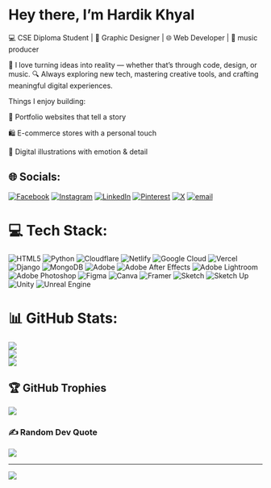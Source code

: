 # Hey there, I’m Hardik Khyal

💻 CSE Diploma Student | 🎨 Graphic Designer | 🌐 Web Developer | 🎵 music producer

🚀 I love turning ideas into reality — whether that’s through code, design, or music.
🔍 Always exploring new tech, mastering creative tools, and crafting meaningful digital experiences.

Things I enjoy building:

💼 Portfolio websites that tell a story

🛍️ E-commerce stores with a personal touch

🎨 Digital illustrations with emotion & detail


## 🌐 Socials:
[![Facebook](https://img.shields.io/badge/Facebook-%231877F2.svg?logo=Facebook&logoColor=white)]( https://www.facebook.com/share/1EBUUpGYCx/ ) [![Instagram](https://img.shields.io/badge/Instagram-%23E4405F.svg?logo=Instagram&logoColor=white)](https://instagram.com/Anime_art_fusion) [![LinkedIn](https://img.shields.io/badge/LinkedIn-%230077B5.svg?logo=linkedin&logoColor=white)](https://www.linkedin.com/in/hardik-khyal-a038a7276?utm_source=share&utm_campaign=share_via&utm_content=profile&utm_medium=android_app) [![Pinterest](https://img.shields.io/badge/Pinterest-%23E60023.svg?logo=Pinterest&logoColor=white)](https://pinterest.com/Anime_art_fusion) [![X](https://img.shields.io/badge/X-black.svg?logo=X&logoColor=white)](https://x.com/Hardikkhyal) [![email](https://img.shields.io/badge/Email-D14836?logo=gmail&logoColor=white)](mailto:khyalhardik@gmail.com) 

# 💻 Tech Stack:
![HTML5](https://img.shields.io/badge/html5-%23E34F26.svg?style=for-the-badge&logo=html5&logoColor=white) ![Python](https://img.shields.io/badge/python-3670A0?style=for-the-badge&logo=python&logoColor=ffdd54) ![Cloudflare](https://img.shields.io/badge/Cloudflare-F38020?style=for-the-badge&logo=Cloudflare&logoColor=white) ![Netlify](https://img.shields.io/badge/netlify-%23000000.svg?style=for-the-badge&logo=netlify&logoColor=#00C7B7) ![Google Cloud](https://img.shields.io/badge/GoogleCloud-%234285F4.svg?style=for-the-badge&logo=google-cloud&logoColor=white) ![Vercel](https://img.shields.io/badge/vercel-%23000000.svg?style=for-the-badge&logo=vercel&logoColor=white) ![Django](https://img.shields.io/badge/django-%23092E20.svg?style=for-the-badge&logo=django&logoColor=white) ![MongoDB](https://img.shields.io/badge/MongoDB-%234ea94b.svg?style=for-the-badge&logo=mongodb&logoColor=white) ![Adobe](https://img.shields.io/badge/adobe-%23FF0000.svg?style=for-the-badge&logo=adobe&logoColor=white) ![Adobe After Effects](https://img.shields.io/badge/Adobe%20After%20Effects-9999FF.svg?style=for-the-badge&logo=Adobe%20After%20Effects&logoColor=white) ![Adobe Lightroom](https://img.shields.io/badge/Adobe%20Lightroom-31A8FF.svg?style=for-the-badge&logo=Adobe%20Lightroom&logoColor=white) ![Adobe Photoshop](https://img.shields.io/badge/adobe%20photoshop-%2331A8FF.svg?style=for-the-badge&logo=adobe%20photoshop&logoColor=white) ![Figma](https://img.shields.io/badge/figma-%23F24E1E.svg?style=for-the-badge&logo=figma&logoColor=white) ![Canva](https://img.shields.io/badge/Canva-%2300C4CC.svg?style=for-the-badge&logo=Canva&logoColor=white) ![Framer](https://img.shields.io/badge/Framer-black?style=for-the-badge&logo=framer&logoColor=blue) ![Sketch](https://img.shields.io/badge/Sketch-FFB387?style=for-the-badge&logo=sketch&logoColor=black) ![Sketch Up](https://img.shields.io/badge/SketchUp-005F9E?style=for-the-badge&logo=sketchup&logoColor=white) ![Unity](https://img.shields.io/badge/unity-%23000000.svg?style=for-the-badge&logo=unity&logoColor=white) ![Unreal Engine](https://img.shields.io/badge/unrealengine-%23313131.svg?style=for-the-badge&logo=unrealengine&logoColor=white)
# 📊 GitHub Stats:
![](https://github-readme-stats.vercel.app/api?username=Hardikkhyal&theme=radical&hide_border=false&include_all_commits=false&count_private=false)<br/>
![](https://nirzak-streak-stats.vercel.app/?user=Hardikkhyal&theme=radical&hide_border=false)<br/>
![](https://github-readme-stats.vercel.app/api/top-langs/?username=Hardikkhyal&theme=radical&hide_border=false&include_all_commits=false&count_private=false&layout=compact)

## 🏆 GitHub Trophies
![](https://github-profile-trophy.vercel.app/?username=Hardikkhyal&theme=tokyonight&no-frame=false&no-bg=true&margin-w=4)

### ✍️ Random Dev Quote
![](https://quotes-github-readme.vercel.app/api?type=horizontal&theme=radical)

---
[![](https://visitcount.itsvg.in/api?id=Hardikkhyal&icon=0&color=0)](https://visitcount.itsvg.in)

<!-- Proudly created with GPRM ( https://gprm.itsvg.in ) -->
